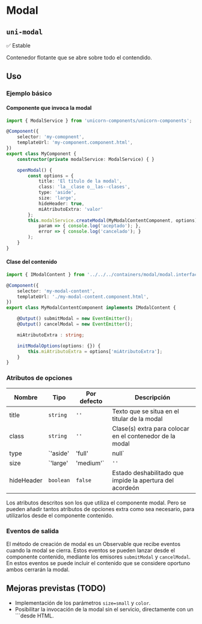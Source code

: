 Modal
===================
`uni-modal`
---
:white_check_mark: Estable

Contenedor flotante que se abre sobre todo el contendido.

## Uso

### Ejemplo básico

#### Componente que invoca la modal
```typescript
import { ModalService } from 'unicorn-components/unicorn-components';

@Component({
    selector: 'my-comopnent',
    templateUrl: 'my-component.component.html',
})
export class MyComponent {
    constructor(private modalService: ModalService) { }

    openModal() {
        const options = {
            title: 'El título de la modal',
            class: 'la__clase o__las--clases',
            type: 'aside',
            size: 'large',
            hideHeader: true,
            miAtributoExtra: 'valor'
        };
        this.modalService.createModal(MyModalContentComponent, options).subscribe(
            param => { console.log('aceptado'); },
            error => { console.log('cancelado'); }
        );
    }
}
```
#### Clase del contenido
```typescript
import { IModalContent } from '../../../containers/modal/modal.interface';

@Component({
    selector: 'my-modal-content',
    templateUrl: './my-modal-content.component.html',
})
export class MyModalContentComponent implements IModalContent {

    @Output() submitModal = new EventEmitter();
    @Output() cancelModal = new EventEmitter();

    miAtributoExtra : string;

    initModalOptions(options: {}) {
        this.miAtributoExtra = options['miAtributoExtra'];
    }
}
```

### Atributos de opciones

| Nombre      | Tipo                         | Por defecto | Descripción 
| ----------- | ---------------------------- | ----------- | -----------
| title       | `string`                     | `''`        | Texto que se situa en el titular de la modal
| class       | `string`                     | `''`        | Clase(s) extra para colocar en el contenedor de la modal
| type        | `'aside' | 'full' | null`    | `''`        | Formato de la modal, puede versar entre varios predefinidos
| size        | `'large' | 'medium'`         | `''`        | Ancho de la modal
| hideHeader  | `boolean`                    | `false`     | Estado deshabilitado que impide la apertura del acordeón

Los atributos descritos son los que utiliza el componente modal. Pero se pueden añadir tantos atributos de opciones extra como sea necesario, para utilizarlos desde el componente contenido.

### Eventos de salida

El método de creación de modal es un Observable que recibe eventos cuando la modal se cierra. Estos eventos se pueden lanzar desde el componente contenido, mediante los emisores `submitModal` y `cancelModal`. En estos eventos se puede incluir el contenido que se considere oportuno ambos cerrarán la modal. 

## Mejoras previstas (TODO)

- Implementación de los parámetros `size=small` y `color`.
- Posibilitar la invocación de la modal sin el servicio, directamente con un `<uni-modal>``desde HTML.
